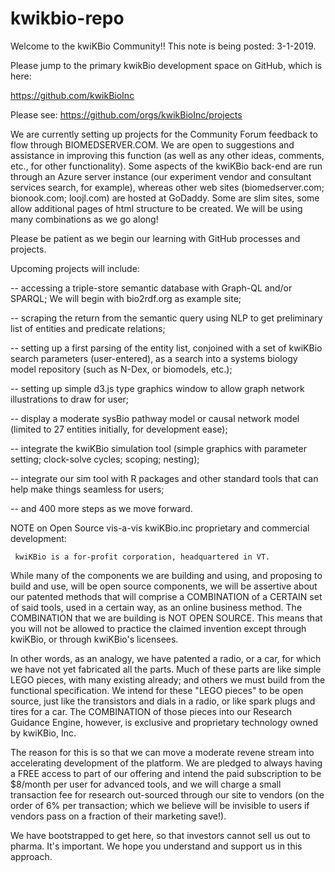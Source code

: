 kwikbio-repo
============

Welcome to the kwiKBio Community!! 
This note is being posted: 3-1-2019.

Please jump to the primary kwikBio development space on GitHub, which is here:

https://github.com/kwikBioInc 

Please see: https://github.com/orgs/kwikBioInc/projects 

We are currently setting up projects for the Community Forum feedback to flow through BIOMEDSERVER.COM.  We are open to suggestions and assistance in improving this function (as well as any other ideas, comments, etc., for other functionality).
Some aspects of the kwiKBio back-end are run through an Azure server instance (our experiment vendor and consultant services search, for example), whereas other web sites (biomedserver.com; bionook.com; loojl.com) are hosted at GoDaddy.  Some are slim sites, some allow additional pages of html structure to be created.  We will be using many combinations as we go along!

Please be patient as we begin our learning with GitHub processes and projects.  

Upcoming projects will include:


-- accessing a triple-store semantic database with Graph-QL and/or SPARQL;  We will begin with bio2rdf.org as example site;

-- scraping the return from the semantic query using NLP to get preliminary list of entities and predicate relations;

-- setting up a first parsing of the entity list, conjoined with a set of kwiKBio search parameters (user-entered), as a search into a systems biology model repository (such as N-Dex, or biomodels, etc.);

-- setting up simple d3.js type graphics window to allow graph network illustrations to draw for user;

-- display a moderate sysBio pathway model or causal network model (limited to 27 entities initially, for development ease);

-- integrate the kwiKBio simulation tool (simple graphics with parameter setting; clock-solve cycles; scoping; nesting);

-- integrate our sim tool with R packages and other standard tools that can help make things seamless for users;

-- and 400 more steps as we move forward.

NOTE on Open Source vis-a-vis kwiKBio.inc proprietary and commercial development:

     kwiKBio is a for-profit corporation, headquartered in VT.  

While many of the components we are building and using, and proposing to build and use, will be open source components, we will be assertive about our patented methods that will comprise a COMBINATION of a CERTAIN set of said tools, used in a certain way, as an online business method.  The COMBINATION that we are building is NOT OPEN SOURCE.  This means that you will not be allowed to practice the claimed invention except through kwiKBio, or through kwiKBio's licensees.

In other words, as an analogy, we have patented a radio, or a car, for which we have not yet fabricated all the parts.  Much of these parts are like simple LEGO pieces, with many existing already; and others we must build from the functional specification.  We intend for these "LEGO pieces" to be open source, just like the transistors and dials in a radio, or like spark plugs and tires for a car.  The COMBINATION of those pieces into our Research Guidance Engine, however, is exclusive and proprietary technology owned by kwiKBio, Inc.

The reason for this is so that we can move a moderate revene stream into accelerating development of the platform.  We are pledged to always having a FREE access to part of our offering and intend the paid subscription to be $8/month per user for advanced tools, and we will charge a small transaction fee for research out-sourced through our site to vendors (on the order of 6% per transaction; which we believe will be invisible to users if vendors pass on a fraction of their marketing save!).

We have bootstrapped to get here, so that investors cannot sell us out to pharma.  It's important.  We hope you understand and support us in this approach.
